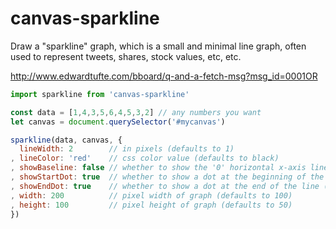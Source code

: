 
# canvas-sparkline

Draw a "sparkline" graph, which is a small and minimal line graph, often used to represent tweets, shares, stock values, etc, etc.

http://www.edwardtufte.com/bboard/q-and-a-fetch-msg?msg_id=0001OR

```js
import sparkline from 'canvas-sparkline'

const data = [1,4,3,5,6,4,5,3,2] // any numbers you want
let canvas = document.querySelector('#mycanvas')

sparkline(data, canvas, {
  lineWidth: 2        // in pixels (defaults to 1)
, lineColor: 'red'    // css color value (defaults to black)
, showBaseline: false // whether to show the '0' horizontal x-axis line (defaults to true)
, showStartDot: true  // whether to show a dot at the beginning of the line (defaults to false)
, showEndDot: true    // whether to show a dot at the end of the line (defaults to true)
, width: 200          // pixel width of graph (defaults to 100)
, height: 100         // pixel height of graph (defaults to 50)
})
```

